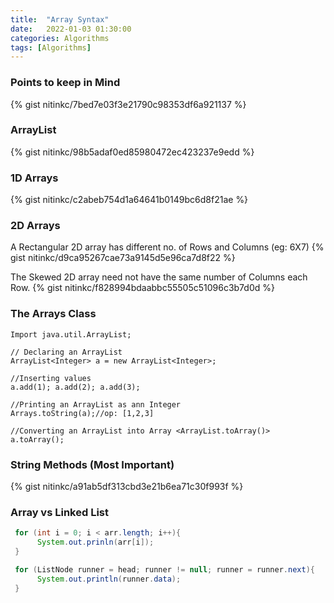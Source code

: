 ```yaml
---
title:  "Array Syntax"
date:   2022-01-03 01:30:00
categories: Algorithms
tags: [Algorithms]
---
```


### Points to keep in Mind
{% gist nitinkc/7bed7e03f3e21790c98353df6a921137 %}

### ArrayList
{% gist nitinkc/98b5adaf0ed85980472ec423237e9edd %}

### 1D Arrays
{% gist nitinkc/c2abeb754d1a64641b0149bc6d8f21ae %}

### 2D Arrays

A Rectangular 2D array has different no. of Rows and Columns (eg: 6X7)
{% gist nitinkc/d9ca95267cae73a9145d5e96ca7d8f22 %}


The Skewed 2D array need not have the same number of Columns each Row.
{% gist nitinkc/f828994bdaabbc55505c51096c3b7d0d %}

### The Arrays Class

```
Import java.util.ArrayList;

// Declaring an ArrayList
ArrayList<Integer> a = new ArrayList<Integer>;

//Inserting values
a.add(1); a.add(2); a.add(3);

//Printing an ArrayList as ann Integer
Arrays.toString(a);//op: [1,2,3]

//Converting an ArrayList into Array <ArrayList.toArray()>
a.toArray();
```

### String Methods (Most Important)
{% gist nitinkc/a91ab5df313cbd3e21b6ea71c30f993f %}

### Array vs Linked List
```java
 for (int i = 0; i < arr.length; i++){
      System.out.prinln(arr[i]);
 }

 for (ListNode runner = head; runner != null; runner = runner.next){
      System.out.println(runner.data);
 }
```